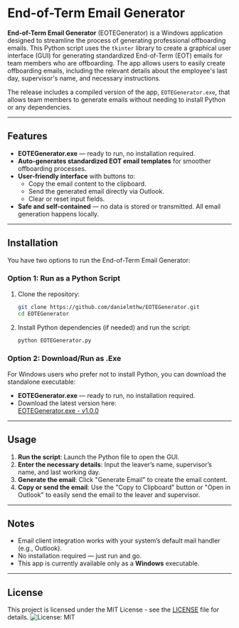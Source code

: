 
# End-of-Term Email Generator

**End-of-Term Email Generator** (EOTEGenerator) is a Windows application designed to streamline the process of generating professional offboarding emails. This Python script uses the `tkinter` library to create a graphical user interface (GUI) for generating standardized End-of-Term (EOT) emails for team members who are offboarding. The app allows users to easily create offboarding emails, including the relevant details about the employee's last day, supervisor's name, and necessary instructions.

The release includes a compiled version of the app, `EOTEGenerator.exe`, that allows team members to generate emails without needing to install Python or any dependencies.

---

## Features

- **EOTEGenerator.exe** — ready to run, no installation required.
- **Auto-generates standardized EOT email templates** for smoother offboarding processes.
- **User-friendly interface** with buttons to:
  - Copy the email content to the clipboard.
  - Send the generated email directly via Outlook.
  - Clear or reset input fields.
- **Safe and self-contained** — no data is stored or transmitted. All email generation happens locally.

---

## Installation

You have two options to run the End-of-Term Email Generator:

### Option 1: Run as a Python Script

1. Clone the repository:

   ```bash
   git clone https://github.com/danielmthw/EOTEGenerator.git
   cd EOTEGenerator
   ```

2. Install Python dependencies (if needed) and run the script:

   ```bash
   python EOTEGenerator.py
   ```

### Option 2: Download/Run as .Exe

For Windows users who prefer not to install Python, you can download the standalone executable:

- **EOTEGenerator.exe** — ready to run, no installation required.
- Download the latest version here:  
  [EOTEGenerator.exe - v1.0.0](https://github.com/danielmthw/EOTEGenerator/releases/download/v1.0.0/EOTEGenerator.exe)

---

## Usage

1. **Run the script**: Launch the Python file to open the GUI.
2. **Enter the necessary details**: Input the leaver’s name, supervisor’s name, and last working day.
3. **Generate the email**: Click "Generate Email" to create the email content.
4. **Copy or send the email**: Use the "Copy to Clipboard" button or "Open in Outlook" to easily send the email to the leaver and supervisor.

---

## Notes

- Email client integration works with your system’s default mail handler (e.g., Outlook).
- No installation required — just run and go.
- This app is currently available only as a **Windows** executable.

---

## License

This project is licensed under the MIT License - see the [LICENSE](https://github.com/danielmthw/EOTEGenerator/blob/main/LICENSE) file for details.
![License: MIT](https://img.shields.io/badge/License-MIT-yellow.svg)

